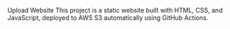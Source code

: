 Upload Website
This project is a static website built with HTML, CSS, and JavaScript, deployed to AWS S3 automatically using GitHub Actions.

